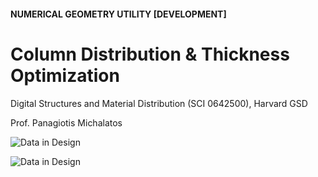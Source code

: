#### NUMERICAL GEOMETRY UTILITY [DEVELOPMENT]

# Column Distribution & Thickness Optimization

Digital Structures and Material Distribution (SCI 0642500), Harvard GSD

Prof. Panagiotis Michalatos

![Data in Design](https://namjulee.github.io/njs-lab-public/project/2015-column-distribution/2015-column-distribution.jpg)

![Data in Design](https://namjulee.github.io/njs-lab-public/project/2015-column-distribution/2015-column-distribution-01.jpg)
